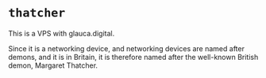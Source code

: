 # `thatcher`

This is a VPS with glauca.digital.

Since it is a networking device, and networking devices are named after demons, and it is in Britain, it is therefore named after the well-known British demon, Margaret Thatcher.
